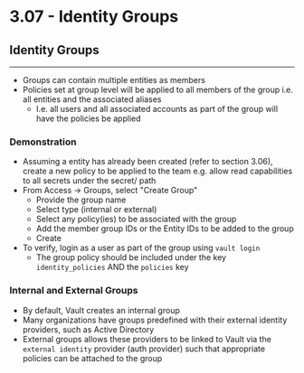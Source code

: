 # 3.07 - Identity Groups

## Identity Groups

---

- Groups can contain multiple entities as members
- Policies set at group level will be applied to all members of the group i.e. all entities and the associated aliases
  - I.e. all users and all associated accounts as part of the group will have the policies be applied

### Demonstration

- Assuming a entity has already been created (refer to section 3.06), create a new policy to be applied to the team e.g. allow read capabilities to all secrets under the secret/ path
- From Access → Groups, select "Create Group"
  - Provide the group name
  - Select type (internal or external)
  - Select any policy(ies) to be associated with the group
  - Add the member group IDs or the Entity IDs to be added to the group
  - Create
- To verify, login as a user as part of the group using `vault login`
  - The group policy should be included under the key `identity_policies` AND the `policies` key

### Internal and External Groups

- By default, Vault creates an internal group
- Many organizations have groups predefined with their external identity providers, such as Active Directory
- External groups allows these providers to be linked to Vault via the `external identity` provider (auth provider) such that appropriate policies can be attached to the group
